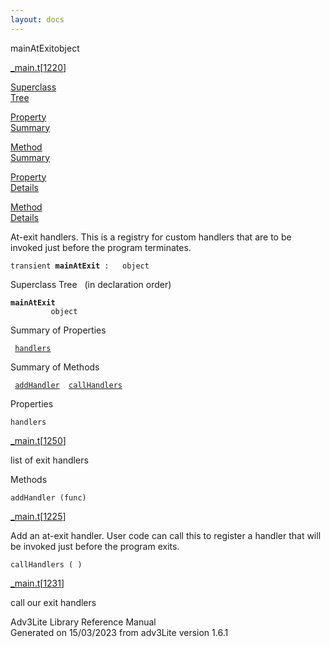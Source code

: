 ```yaml
---
layout: docs
---
```

<span class="title">mainAtExit</span><span class="type">object</span>

[\_main.t](../file/_main.t.html)\[[1220](../source/_main.t.html#1220)\]

[Superclass  
Tree](#_SuperClassTree_)

[Property  
Summary](#_PropSummary_)

[Method  
Summary](#_MethodSummary_)

[Property  
Details](#_Properties_)

[Method  
Details](#_Methods_)

<div class="fdesc">

At-exit handlers. This is a registry for custom handlers that are to be
invoked just before the program terminates.

`transient `**`mainAtExit`**` :   object`

</div>

<span id="_SuperClassTree_"></span>

<div class="mjhd">

<span class="hdln">Superclass Tree</span>   (in declaration order)

</div>

**`mainAtExit`**  
`         object`  
<span id="_PropSummary_"></span>

<div class="mjhd">

<span class="hdln">Summary of Properties</span>  

</div>

` `[`handlers`](#handlers)`  `

<span id="_MethodSummary_"></span>

<div class="mjhd">

<span class="hdln">Summary of Methods</span>  

</div>

` `[`addHandler`](#addHandler)`  `[`callHandlers`](#callHandlers)`  `

<span id="_Properties_"></span>

<div class="mjhd">

<span class="hdln">Properties</span>  

</div>

<span id="handlers"></span>

`handlers`

[\_main.t](../file/_main.t.html)\[[1250](../source/_main.t.html#1250)\]

<div class="desc">

list of exit handlers

</div>

<span id="_Methods_"></span>

<div class="mjhd">

<span class="hdln">Methods</span>  

</div>

<span id="addHandler"></span>

`addHandler (func)`

[\_main.t](../file/_main.t.html)\[[1225](../source/_main.t.html#1225)\]

<div class="desc">

Add an at-exit handler. User code can call this to register a handler
that will be invoked just before the program exits.

</div>

<span id="callHandlers"></span>

`callHandlers ( )`

[\_main.t](../file/_main.t.html)\[[1231](../source/_main.t.html#1231)\]

<div class="desc">

call our exit handlers

</div>

<div class="ftr">

Adv3Lite Library Reference Manual  
Generated on 15/03/2023 from adv3Lite version 1.6.1

</div>
